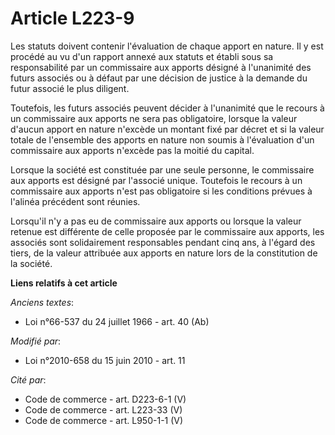 # Article L223-9

Les statuts doivent contenir l'évaluation de chaque apport en nature. Il y est procédé au vu d'un rapport annexé aux statuts
et établi sous sa responsabilité par un commissaire aux apports désigné à l'unanimité des futurs associés ou à défaut par une
décision de justice à la demande du futur associé le plus diligent.

Toutefois, les futurs associés peuvent décider à l'unanimité que le recours à un commissaire aux apports ne sera pas
obligatoire, lorsque la valeur d'aucun apport en nature n'excède un montant fixé par décret et si la valeur totale de
l'ensemble des apports en nature non soumis à l'évaluation d'un commissaire aux apports n'excède pas la moitié du capital.

Lorsque la société est constituée par une seule personne, le commissaire aux apports est désigné par l'associé unique.
Toutefois le recours à un commissaire aux apports n'est pas obligatoire si les conditions prévues à l'alinéa précédent sont
réunies.

Lorsqu'il n'y a pas eu de commissaire aux apports ou lorsque la valeur retenue est différente de celle proposée par le
commissaire aux apports, les associés sont solidairement responsables pendant cinq ans, à l'égard des tiers, de la valeur
attribuée aux apports en nature lors de la constitution de la société.

**Liens relatifs à cet article**

_Anciens textes_:

  - Loi n°66-537 du 24 juillet 1966 - art. 40 (Ab)

_Modifié par_:

  - Loi n°2010-658 du 15 juin 2010 - art. 11

_Cité par_:

  - Code de commerce - art. D223-6-1 (V)
  - Code de commerce - art. L223-33 (V)
  - Code de commerce - art. L950-1-1 (V)
